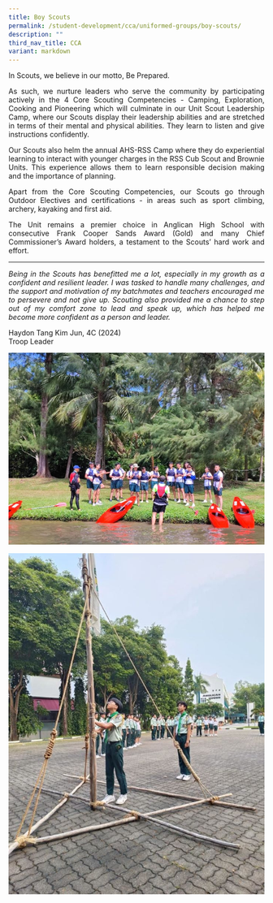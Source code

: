 ```yaml
---
title: Boy Scouts
permalink: /student-development/cca/uniformed-groups/boy-scouts/
description: ""
third_nav_title: CCA
variant: markdown
---
```

In Scouts, we believe in our motto, Be Prepared. 
<p align="justify">
As such, we nurture leaders who serve the community by participating actively in the 4 Core Scouting Competencies - Camping, Exploration, Cooking and Pioneering which will culminate in our Unit Scout Leadership Camp, where our Scouts display their leadership abilities and are stretched in terms of their mental and physical abilities. They learn to listen and give instructions confidently.</p>
<p align="justify">
Our Scouts also helm the annual AHS-RSS Camp where they do experiential learning to interact with younger charges in the RSS Cub Scout and Brownie Units. This experience allows them to learn responsible decision making and the importance of planning.</p>
<p align="justify">
Apart from the Core Scouting Competencies, our Scouts go through Outdoor Electives and certifications - in areas such as sport climbing, archery, kayaking and first aid.</p>
<p align="justify">
The Unit remains a premier choice in Anglican High School with consecutive Frank Cooper Sands Award (Gold) and many Chief Commissioner’s Award holders, a testament to the Scouts’ hard work and effort.</p>
<hr>
<p align="justify">
<i>Being in the Scouts has benefitted me a lot, especially in my growth as a confident and resilient leader. I was tasked to handle many challenges, and the support and motivation of my batchmates and teachers encouraged me to persevere and not give up. Scouting also provided me a chance to step out of my comfort zone to lead and speak up, which has helped me become more confident as a person and leader.</i></p>
Haydon Tang Kim Jun, 4C (2024)<br>
Troop Leader

![](/images/Student%20Development/CCA/Scouts/2024_Scouts_01.JPG)

![](/images/Student%20Development/CCA/Scouts/2024_Scouts_02.JPG)
